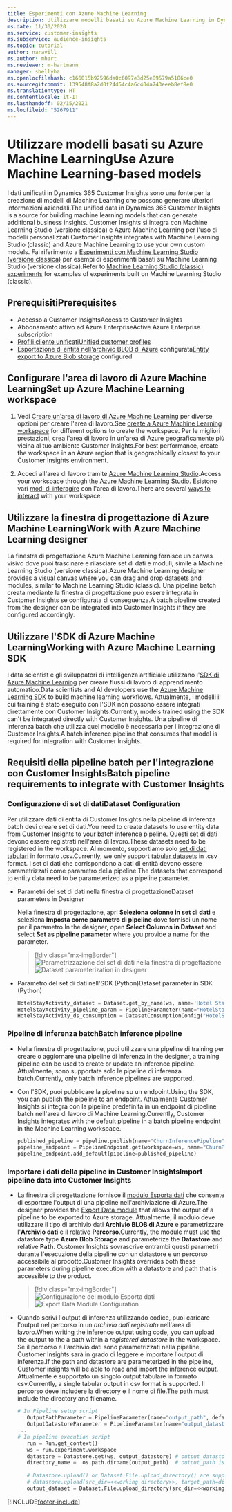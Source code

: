 ```yaml
---
title: Esperimenti con Azure Machine Learning
description: Utilizzare modelli basati su Azure Machine Learning in Dynamics 365 Customer Insights.
ms.date: 11/30/2020
ms.service: customer-insights
ms.subservice: audience-insights
ms.topic: tutorial
author: naravill
ms.author: mhart
ms.reviewer: m-hartmann
manager: shellyha
ms.openlocfilehash: c166015b92596da0c6097e3d25e89579a5186ce0
ms.sourcegitcommit: 139548f8a2d0f24d54c4a6c404a743eeeb8ef8e0
ms.translationtype: HT
ms.contentlocale: it-IT
ms.lasthandoff: 02/15/2021
ms.locfileid: "5267911"
---
```

# <a name="use-azure-machine-learning-based-models"></a><span data-ttu-id="36c49-103">Utilizzare modelli basati su Azure Machine Learning</span><span class="sxs-lookup"><span data-stu-id="36c49-103">Use Azure Machine Learning-based models</span></span>

<span data-ttu-id="36c49-104">I dati unificati in Dynamics 365 Customer Insights sono una fonte per la creazione di modelli di Machine Learning che possono generare ulteriori informazioni aziendali.</span><span class="sxs-lookup"><span data-stu-id="36c49-104">The unified data in Dynamics 365 Customer Insights is a source for building machine learning models that can generate additional business insights.</span></span> <span data-ttu-id="36c49-105">Customer Insights si integra con Machine Learning Studio (versione classica) e Azure Machine Learning per l'uso di modelli personalizzati.</span><span class="sxs-lookup"><span data-stu-id="36c49-105">Customer Insights integrates with Machine Learning Studio (classic) and Azure Machine Learning to use your own custom models.</span></span> <span data-ttu-id="36c49-106">Fai riferimento a [Esperimenti con Machine Learning Studio (versione classica)](machine-learning-studio-experiments.md) per esempi di esperimenti basati su Machine Learning Studio (versione classica).</span><span class="sxs-lookup"><span data-stu-id="36c49-106">Refer to [Machine Learning Studio (classic) experiments](machine-learning-studio-experiments.md) for examples of experiments built on Machine Learning Studio (classic).</span></span> 

## <a name="prerequisites"></a><span data-ttu-id="36c49-107">Prerequisiti</span><span class="sxs-lookup"><span data-stu-id="36c49-107">Prerequisites</span></span>

- <span data-ttu-id="36c49-108">Accesso a Customer Insights</span><span class="sxs-lookup"><span data-stu-id="36c49-108">Access to Customer Insights</span></span>
- <span data-ttu-id="36c49-109">Abbonamento attivo ad Azure Enterprise</span><span class="sxs-lookup"><span data-stu-id="36c49-109">Active Azure Enterprise subscription</span></span>
- [<span data-ttu-id="36c49-110">Profili cliente unificati</span><span class="sxs-lookup"><span data-stu-id="36c49-110">Unified customer profiles</span></span>](data-unification.md)
- <span data-ttu-id="36c49-111">[Esportazione di entità nell'archivio BLOB di Azure](export-azure-blob-storage.md) configurata</span><span class="sxs-lookup"><span data-stu-id="36c49-111">[Entity export to Azure Blob storage](export-azure-blob-storage.md) configured</span></span>

## <a name="set-up-azure-machine-learning-workspace"></a><span data-ttu-id="36c49-112">Configurare l'area di lavoro di Azure Machine Learning</span><span class="sxs-lookup"><span data-stu-id="36c49-112">Set up Azure Machine Learning workspace</span></span>

1. <span data-ttu-id="36c49-113">Vedi [Creare un'area di lavoro di Azure Machine Learning](https://docs.microsoft.com/azure/machine-learning/concept-workspace#-create-a-workspace) per diverse opzioni per creare l'area di lavoro.</span><span class="sxs-lookup"><span data-stu-id="36c49-113">See [create a Azure Machine Learning workspace](https://docs.microsoft.com/azure/machine-learning/concept-workspace#-create-a-workspace) for different options to create the workspace.</span></span> <span data-ttu-id="36c49-114">Per le migliori prestazioni, crea l'area di lavoro in un'area di Azure geograficamente più vicina al tuo ambiente Customer Insights.</span><span class="sxs-lookup"><span data-stu-id="36c49-114">For best performance, create the workspace in an Azure region that is geographically closest to your Customer Insights environment.</span></span>

1. <span data-ttu-id="36c49-115">Accedi all'area di lavoro tramite [Azure Machine Learning Studio](https://ml.azure.com/).</span><span class="sxs-lookup"><span data-stu-id="36c49-115">Access your workspace through the [Azure Machine Learning Studio](https://ml.azure.com/).</span></span> <span data-ttu-id="36c49-116">Esistono vari [modi di interagire](https://docs.microsoft.com/azure/machine-learning/concept-workspace#tools-for-workspace-interaction) con l'area di lavoro.</span><span class="sxs-lookup"><span data-stu-id="36c49-116">There are several [ways to interact](https://docs.microsoft.com/azure/machine-learning/concept-workspace#tools-for-workspace-interaction) with your workspace.</span></span>

## <a name="work-with-azure-machine-learning-designer"></a><span data-ttu-id="36c49-117">Utilizzare la finestra di progettazione di Azure Machine Learning</span><span class="sxs-lookup"><span data-stu-id="36c49-117">Work with Azure Machine Learning designer</span></span>

<span data-ttu-id="36c49-118">La finestra di progettazione Azure Machine Learning fornisce un canvas visivo dove puoi trascinare e rilasciare set di dati e moduli, simile a Machine Learning Studio (versione classica).</span><span class="sxs-lookup"><span data-stu-id="36c49-118">Azure Machine Learning designer provides a visual canvas where you can drag and drop datasets and modules, similar to Machine Learning Studio (classic).</span></span> <span data-ttu-id="36c49-119">Una pipeline batch creata mediante la finestra di progettazione può essere integrata in Customer Insights se configurata di conseguenza.</span><span class="sxs-lookup"><span data-stu-id="36c49-119">A batch pipeline created from the designer can be integrated into Customer Insights if they are configured accordingly.</span></span> 
   
## <a name="working-with-azure-machine-learning-sdk"></a><span data-ttu-id="36c49-120">Utilizzare l'SDK di Azure Machine Learning</span><span class="sxs-lookup"><span data-stu-id="36c49-120">Working with Azure Machine Learning SDK</span></span>

<span data-ttu-id="36c49-121">I data scientist e gli sviluppatori di intelligenza artificiale utilizzano l'[SDK di Azure Machine Learning](https://docs.microsoft.com/python/api/overview/azure/ml/?view=azure-ml-py&preserve-view=true) per creare flussi di lavoro di apprendimento automatico.</span><span class="sxs-lookup"><span data-stu-id="36c49-121">Data scientists and AI developers use the [Azure Machine Learning SDK](https://docs.microsoft.com/python/api/overview/azure/ml/?view=azure-ml-py&preserve-view=true) to build machine learning workflows.</span></span> <span data-ttu-id="36c49-122">Attualmente, i modelli il cui training è stato eseguito con l'SDK non possono essere integrati direttamente con Customer Insights.</span><span class="sxs-lookup"><span data-stu-id="36c49-122">Currently, models trained using the SDK can't be integrated directly with Customer Insights.</span></span> <span data-ttu-id="36c49-123">Una pipeline di inferenza batch che utilizza quel modello è necessaria per l'integrazione di Customer Insights.</span><span class="sxs-lookup"><span data-stu-id="36c49-123">A batch inference pipeline that consumes that model is required for integration with Customer Insights.</span></span>

## <a name="batch-pipeline-requirements-to-integrate-with-customer-insights"></a><span data-ttu-id="36c49-124">Requisiti della pipeline batch per l'integrazione con Customer Insights</span><span class="sxs-lookup"><span data-stu-id="36c49-124">Batch pipeline requirements to integrate with Customer Insights</span></span>

### <a name="dataset-configuration"></a><span data-ttu-id="36c49-125">Configurazione di set di dati</span><span class="sxs-lookup"><span data-stu-id="36c49-125">Dataset Configuration</span></span>

<span data-ttu-id="36c49-126">Per utilizzare dati di entità di Customer Insights nella pipeline di inferenza batch devi creare set di dati.</span><span class="sxs-lookup"><span data-stu-id="36c49-126">You need to create datasets to use entity data from Customer Insights to your batch inference pipeline.</span></span> <span data-ttu-id="36c49-127">Questi set di dati devono essere registrati nell'area di lavoro.</span><span class="sxs-lookup"><span data-stu-id="36c49-127">These datasets need to be registered in the workspace.</span></span> <span data-ttu-id="36c49-128">Al momento, supportiamo solo [set di dati tabulari](https://docs.microsoft.com/azure/machine-learning/how-to-create-register-datasets#tabulardataset) in formato .csv.</span><span class="sxs-lookup"><span data-stu-id="36c49-128">Currently, we only support [tabular datasets](https://docs.microsoft.com/azure/machine-learning/how-to-create-register-datasets#tabulardataset) in .csv format.</span></span> <span data-ttu-id="36c49-129">I set di dati che corrispondono a dati di entità devono essere parametrizzati come parametro della pipeline.</span><span class="sxs-lookup"><span data-stu-id="36c49-129">The datasets that correspond to entity data need to be parameterized as a pipeline parameter.</span></span>
   
* <span data-ttu-id="36c49-130">Parametri del set di dati nella finestra di progettazione</span><span class="sxs-lookup"><span data-stu-id="36c49-130">Dataset parameters in Designer</span></span>
   
     <span data-ttu-id="36c49-131">Nella finestra di progettazione, apri **Seleziona colonne in set di dati** e seleziona **Imposta come parametro di pipeline** dove fornisci un nome per il parametro.</span><span class="sxs-lookup"><span data-stu-id="36c49-131">In the designer, open **Select Columns in Dataset** and select **Set as pipeline parameter** where you provide a name for the parameter.</span></span>

     > [!div class="mx-imgBorder"]
     > <span data-ttu-id="36c49-132">![Parametrizzazione del set di dati nella finestra di progettazione](media/intelligence-designer-dataset-parameters.png "Parametrizzazione del set di dati nella finestra di progettazione")</span><span class="sxs-lookup"><span data-stu-id="36c49-132">![Dataset parameterization in designer](media/intelligence-designer-dataset-parameters.png "Dataset parameterization in designer")</span></span>
   
* <span data-ttu-id="36c49-133">Parametro del set di dati nell'SDK (Python)</span><span class="sxs-lookup"><span data-stu-id="36c49-133">Dataset parameter in SDK (Python)</span></span>
   
   ```python
   HotelStayActivity_dataset = Dataset.get_by_name(ws, name='Hotel Stay Activity Data')
   HotelStayActivity_pipeline_param = PipelineParameter(name="HotelStayActivity_pipeline_param", default_value=HotelStayActivity_dataset)
   HotelStayActivity_ds_consumption = DatasetConsumptionConfig("HotelStayActivity_dataset", HotelStayActivity_pipeline_param)
   ```

### <a name="batch-inference-pipeline"></a><span data-ttu-id="36c49-134">Pipeline di inferenza batch</span><span class="sxs-lookup"><span data-stu-id="36c49-134">Batch inference pipeline</span></span>
  
* <span data-ttu-id="36c49-135">Nella finestra di progettazione, puoi utilizzare una pipeline di training per creare o aggiornare una pipeline di inferenza.</span><span class="sxs-lookup"><span data-stu-id="36c49-135">In the designer, a training pipeline can be used to create or update an inference pipeline.</span></span> <span data-ttu-id="36c49-136">Attualmente, sono supportate solo le pipeline di inferenza batch.</span><span class="sxs-lookup"><span data-stu-id="36c49-136">Currently, only batch inference pipelines are supported.</span></span>

* <span data-ttu-id="36c49-137">Con l'SDK, puoi pubblicare la pipeline su un endpoint.</span><span class="sxs-lookup"><span data-stu-id="36c49-137">Using the SDK, you can publish the pipeline to an endpoint.</span></span> <span data-ttu-id="36c49-138">Attualmente Customer Insights si integra con la pipeline predefinita in un endpoint di pipeline batch nell'area di lavoro di Machine Learning.</span><span class="sxs-lookup"><span data-stu-id="36c49-138">Currently, Customer Insights integrates with the default pipeline in a batch pipeline endpoint in the Machine Learning workspace.</span></span>
   
   ```python
   published_pipeline = pipeline.publish(name="ChurnInferencePipeline", description="Published Churn Inference pipeline")
   pipeline_endpoint = PipelineEndpoint.get(workspace=ws, name="ChurnPipelineEndpoint") 
   pipeline_endpoint.add_default(pipeline=published_pipeline)
   ```

### <a name="import-pipeline-data-into-customer-insights"></a><span data-ttu-id="36c49-139">Importare i dati della pipeline in Customer Insights</span><span class="sxs-lookup"><span data-stu-id="36c49-139">Import pipeline data into Customer Insights</span></span>

* <span data-ttu-id="36c49-140">La finestra di progettazione fornisce il [modulo Esporta dati](https://docs.microsoft.com/azure/machine-learning/algorithm-module-reference/export-data) che consente di esportare l'output di una pipeline nell'archiviazione di Azure.</span><span class="sxs-lookup"><span data-stu-id="36c49-140">The designer provides the [Export Data module](https://docs.microsoft.com/azure/machine-learning/algorithm-module-reference/export-data) that allows the output of a pipeline to be exported to Azure storage.</span></span> <span data-ttu-id="36c49-141">Attualmente, il modulo deve utilizzare il tipo di archivio dati **Archivio BLOB di Azure** e parametrizzare l'**Archivio dati** e il relativo **Percorso**.</span><span class="sxs-lookup"><span data-stu-id="36c49-141">Currently, the module must use the datastore type **Azure Blob Storage** and parameterize the **Datastore** and relative **Path**.</span></span> <span data-ttu-id="36c49-142">Customer Insights sovrascrive entrambi questi parametri durante l'esecuzione della pipeline con un datastore e un percorso accessibile al prodotto.</span><span class="sxs-lookup"><span data-stu-id="36c49-142">Customer Insights overrides both these parameters during pipeline execution with a datastore and path that is accessible to the product.</span></span>
   > [!div class="mx-imgBorder"]
   > <span data-ttu-id="36c49-143">![Configurazione del modulo Esporta dati](media/intelligence-designer-importdata.png "Configurazione del modulo Esporta dati")</span><span class="sxs-lookup"><span data-stu-id="36c49-143">![Export Data Module Configuration](media/intelligence-designer-importdata.png "Export Data Module Configuration")</span></span>
   
* <span data-ttu-id="36c49-144">Quando scrivi l'output di inferenza utilizzando codice, puoi caricare l'output nel percorso in un *archivio dati registrato* nell'area di lavoro.</span><span class="sxs-lookup"><span data-stu-id="36c49-144">When writing the inference output using code, you can upload the output to the a path within a *registered datastore* in the workspace.</span></span> <span data-ttu-id="36c49-145">Se il percorso e l'archivio dati sono parametrizzati nella pipeline, Customer Insights sarà in grado di leggere e importare l'output di inferenza.</span><span class="sxs-lookup"><span data-stu-id="36c49-145">If the path and datastore are parameterized in the pipeline, Customer insights will be able to read and import the inference output.</span></span> <span data-ttu-id="36c49-146">Attualmente è supportato un singolo output tabulare in formato csv.</span><span class="sxs-lookup"><span data-stu-id="36c49-146">Currently, a single tabular output in csv format is supported.</span></span> <span data-ttu-id="36c49-147">Il percorso deve includere la directory e il nome di file.</span><span class="sxs-lookup"><span data-stu-id="36c49-147">The path must include the directory and filename.</span></span>

   ```python
   # In Pipeline setup script
      OutputPathParameter = PipelineParameter(name="output_path", default_value="HotelChurnOutput/HotelChurnOutput.csv")
      OutputDatastoreParameter = PipelineParameter(name="output_datastore", default_value="workspaceblobstore")
   ...
   # In pipeline execution script
      run = Run.get_context()
      ws = run.experiment.workspace
      datastore = Datastore.get(ws, output_datastore) # output_datastore is parameterized
      directory_name =  os.path.dirname(output_path)  # output_path is parameterized.
      
      # Datastore.upload() or Dataset.File.upload_directory() are supported methods to uplaod the data
      # datastore.upload(src_dir=<<working directory>>, target_path=directory_name, overwrite=False, show_progress=True)
      output_dataset = Dataset.File.upload_directory(src_dir=<<working directory>>, target = (datastore, directory_name)) # Remove trailing "/" from directory_name
   ```


[!INCLUDE[footer-include](../includes/footer-banner.md)]